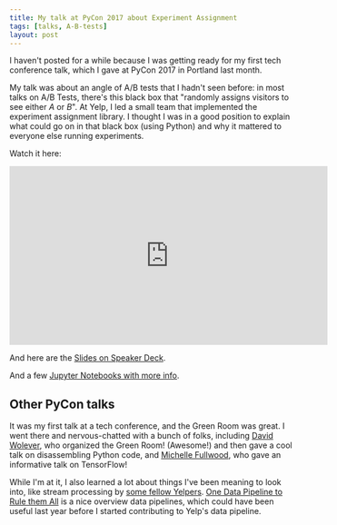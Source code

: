 ```yaml
---
title: My talk at PyCon 2017 about Experiment Assignment
tags: [talks, A-B-tests]
layout: post
---
```


I haven't posted for a while because I was getting ready for my first
tech conference talk, which I gave at PyCon 2017 in Portland last
month.

My talk was about an angle of A/B tests that I hadn't seen before: in
most talks on A/B Tests, there's this black box that "randomly assigns
visitors to see either _A_ or _B_". At Yelp, I led a small team that
implemented the experiment assignment library. I thought I was in a
good position to explain what could go on in that black box (using
Python) and why it mattered to everyone else running experiments.

Watch it here:

<iframe width="560" height="315" src="https://www.youtube.com/embed/B5DqPOfQxGo" frameborder="0" allowfullscreen></iframe>

And here are the [Slides on Speaker Deck](https://speakerdeck.com/pycon2017/jessica-stringham-experiment-assignment-on-the-web">).

And a few [Jupyter Notebooks with more info](https://github.com/jessstringham/talks/blob/master/pycon2017-experiment-assignment-on-the-web/0.Introduction.ipynb).

## Other PyCon talks

It was my first talk at a tech conference, and the Green Room was
great. I went there and nervous-chatted with a bunch of folks,
including
[David Wolever](https://www.youtube.com/watch?v=s5_5XmmwMx8), who
organized the Green Room! (Awesome!) and then gave a cool talk on
disassembling Python code, and
[Michelle Fullwood](https://www.youtube.com/watch?v=5e0TbyCkbCY), who
gave an informative talk on TensorFlow!


While I'm at it, I also learned a lot about things I've been meaning
to look into, like stream processing by
[some fellow Yelpers](https://www.youtube.com/watch?v=CHCC2ITcMfk). [One Data Pipeline to Rule them All](https://www.youtube.com/watch?v=N6riK1Xtyng)
is a nice overview data pipelines, which could have been useful last
year before I started contributing to Yelp's data pipeline.


